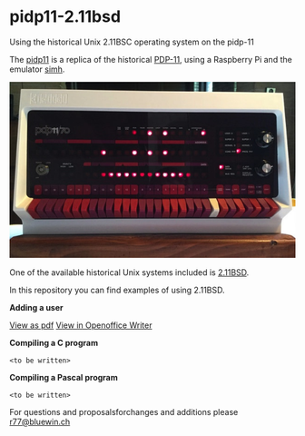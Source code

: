 # pidp11-2.11bsd

Using the historical Unix 2.11BSC operating system on the pidp-11

The [pidp11](http://obsolescence.wixsite.com/obsolescence/pidp-11) is a replica of the
historical [PDP-11](http://pdp-11.nl), using a Raspberry Pi and the emulator
[simh](https://en.wikipedia.org/wiki/SIMH).

![Alt text](pidp11.jpg?raw=true "pidp11")

One of the available historical Unix systems included is [2.11BSD](https://en.wikipedia.org/wiki/Berkeley_Software_Distribution).

In this repository you can find examples of using 2.11BSD.

**Adding a user**

  [View as pdf](AddUser.pdf)
  [View in Openoffice Writer](https://github.com/rricharz/pidp11-2.11bsd/blob/master/AddUser.odt)


**Compiling a C program**

    <to be written>

**Compiling a Pascal program**

    <to be written>


For questions and proposalsforchanges and additions please r77@bluewin.ch
